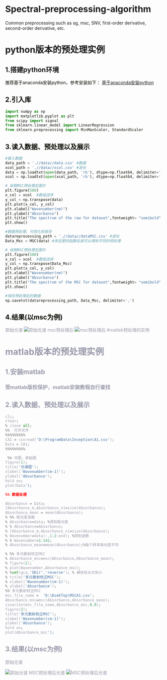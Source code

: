 # Spectral-preprocessing-algorithm
Common preprocessing such as sg, msc, SNV, first-order derivative, second-order derivative, etc.
# python版本的预处理实例
## 1.搭建python环境
<font color=#9A >推荐基于anaconda安装python，参考安装如下：
[基于anaconda安装python](https://zhuanlan.zhihu.com/p/347990651)

## 2.引入库
```python
import numpy as np
import matplotlib.pyplot as plt
from scipy import signal
from sklearn.linear_model import LinearRegression
from sklearn.preprocessing import MinMaxScaler, StandardScaler
```
## 3.读入数据、预处理以及展示

```python
#载入数据
data_path = './/data//data.csv' #数据
xcol_path = './/data//xcol.csv' #波长
data = np.loadtxt(open(data_path, 'rb'), dtype=np.float64, delimiter=',', skiprows=0)
xcol = np.loadtxt(open(xcol_path, 'rb'), dtype=np.float64, delimiter=',', skiprows=0)

# 绘制MSC预处理后图片
plt.figure(500)
x_col = xcol  #数组逆序
y_col = np.transpose(data)
plt.plot(x_col, y_col)
plt.xlabel("Wavenumber(nm)")
plt.ylabel("Absorbance")
plt.title("The spectrum of the raw for dataset",fontweight= "semibold",fontsize='large') #记得改名字MSC
plt.show()

#数据预处理、可视化和保存
datareprocessing_path = './/data//dataMSC.csv' #波长
Data_Msc = MSC(data) #改这里的函数名就可以得到不同的预处理

# 绘制MSC预处理后图片
plt.figure(500)
x_col = xcol  #数组逆序
y_col = np.transpose(Data_Msc)
plt.plot(x_col, y_col)
plt.xlabel("Wavenumber(nm)")
plt.ylabel("Absorbance")
plt.title("The spectrum of the MSC for dataset",fontweight= "semibold",fontsize='large') #记得改名字MSC
plt.show()

#保存预处理后的数据
np.savetxt(datareprocessing_path, Data_Msc, delimiter=',')
```

## 4.结果(以msc为例)
<font color=#999AAA >原始光谱
![原始光谱](https://img-blog.csdnimg.cn/4772301c3ba840f1a142eec6fa7bb9b7.png?x-oss-process=image/watermark,type_ZHJvaWRzYW5zZmFsbGJhY2s,shadow_50,text_Q1NETiBARWNob19Db2Rl,size_20,color_FFFFFF,t_70,g_se,x_16)
msc预处理后
![msc预处理后](https://img-blog.csdnimg.cn/9a01b6a3eabe427aba1b44217e8e3a63.png?x-oss-process=image/watermark,type_ZHJvaWRzYW5zZmFsbGJhY2s,shadow_50,text_Q1NETiBARWNob19Db2Rl,size_20,color_FFFFFF,t_70,g_se,x_16)
#matlab预处理的实例
 # matlab版本的预处理实例
## 1.安装matlab
### 受matlab版权保护，matlab安装教程自行查找

## 2.读入数据、预处理以及展示

```python
clc;
clear;
% close all;
%%  打开文件
%%%%%%%%%
CA1 = csvread('D:\ProgramData\Inception\A1.csv');
Data = CA1;
%%%%%%%%%

 %% 作图，原始图
figure(1);
title('光谱图');
xlabel('Wavenumber(cm-1)');
ylabel('Absorbance');
hold on;
plot(Data');

%% 数据处理

Absorbance = Data;
[Absorbance_m,Absorbance_n]=size(Absorbance);
Absorbance_mean = mean(Absorbance);
% %% 吸光度波数
% Absorbance=data; %得到吸光度
% % Absorbance=Absorbance;
% [Absorbance_m,Absorbance_n]=size(Absorbance);
% Wavenumber=data(:,1:2:end); %得到波数
% % Wavenumber=1:141;
% Absorbance_mean=mean(Absorbance);%每个样本吸光度平均

% %% 多元散射校正MSC
% Absorbance_msc=msc(Absorbance,Absorbance_mean);
% figure(2);
% plot(Wavenumber,Absorbance_msc);
% %set(gca,'XDir','reverse'); % 横坐标从大到小
% title('多元散射校正MSC');
% xlabel('Wavenumber(cm-1)');
% ylabel('Absorbance');
%% 多元散射校正MSC
msc_file_name =  'D:\DsekTop\MSCA1.csv';
Absorbance_msc=msc(Absorbance,Absorbance_mean);
csvwrite(msc_file_name,Absorbance_msc,0,0);
figure(2);
title('多元散射校正MSC');
xlabel('Wavenumber(cm-1)');
ylabel('Absorbance');
hold on;
plot(Absorbance_msc');
```

## 3.结果(以msc为例)
<font color=#999AAA >原始光谱

![原始光谱](https://img-blog.csdnimg.cn/057c74fe220c467da1dcb88f39531d8e.png?x-oss-process=image/watermark,type_ZHJvaWRzYW5zZmFsbGJhY2s,shadow_50,text_Q1NETiBARWNob19Db2Rl,size_18,color_FFFFFF,t_70,g_se,x_16)
MSC预处理后光谱
![MSC预处理后光谱](https://img-blog.csdnimg.cn/d19dd686a471454bae0e3f02bc106f0f.png?x-oss-process=image/watermark,type_ZHJvaWRzYW5zZmFsbGJhY2s,shadow_50,text_Q1NETiBARWNob19Db2Rl,size_18,color_FFFFFF,t_70,g_se,x_16)
